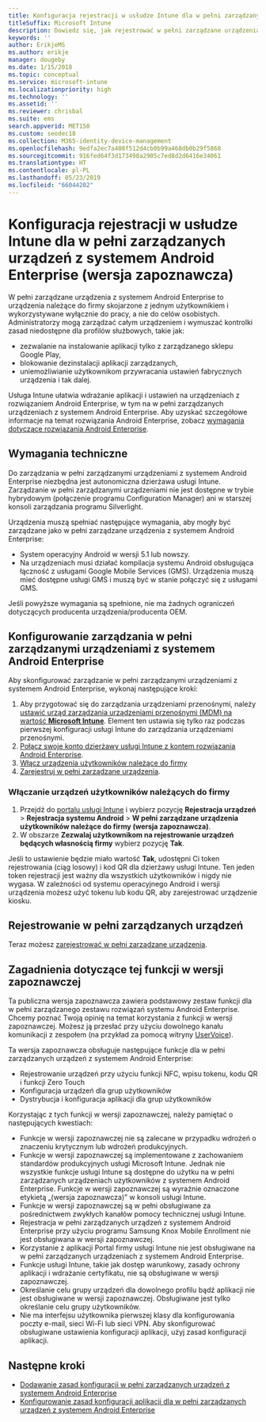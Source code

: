 ```yaml
---
title: Konfiguracja rejestracji w usłudze Intune dla w pełni zarządzanych urządzeń z systemem Android Enterprise
titleSuffix: Microsoft Intune
description: Dowiedz się, jak rejestrować w pełni zarządzane urządzenia z systemem Android Enterprise w usłudze Intune.
keywords: ''
author: ErikjeMS
ms.author: erikje
manager: dougeby
ms.date: 1/15/2018
ms.topic: conceptual
ms.service: microsoft-intune
ms.localizationpriority: high
ms.technology: ''
ms.assetid: ''
ms.reviewer: chrisbal
ms.suite: ems
search.appverid: MET150
ms.custom: seodec18
ms.collection: M365-identity-device-management
ms.openlocfilehash: 9edfa2ec7a408f512d4cb0b99a468db0b29f5868
ms.sourcegitcommit: 916fed64f3d173498a2905c7ed8d2d6416e34061
ms.translationtype: HT
ms.contentlocale: pl-PL
ms.lasthandoff: 05/23/2019
ms.locfileid: "66044202"
---
```

# <a name="set-up-intune-enrollment-of-android-enterprise-fully-managed-devices-preview"></a>Konfiguracja rejestracji w usłudze Intune dla w pełni zarządzanych urządzeń z systemem Android Enterprise (wersja zapoznawcza)

W pełni zarządzane urządzenia z systemem Android Enterprise to urządzenia należące do firmy skojarzone z jednym użytkownikiem i wykorzystywane wyłącznie do pracy, a nie do celów osobistych. Administratorzy mogą zarządzać całym urządzeniem i wymuszać kontrolki zasad niedostępne dla profilów służbowych, takie jak:
- zezwalanie na instalowanie aplikacji tylko z zarządzanego sklepu Google Play,
- blokowanie dezinstalacji aplikacji zarządzanych,
- uniemożliwianie użytkownikom przywracania ustawień fabrycznych urządzenia i tak dalej.

Usługa Intune ułatwia wdrażanie aplikacji i ustawień na urządzeniach z rozwiązaniem Android Enterprise, w tym na w pełni zarządzanych urządzeniach z systemem Android Enterprise. Aby uzyskać szczegółowe informacje na temat rozwiązania Android Enterprise, zobacz [wymagania dotyczące rozwiązania Android Enterprise](https://support.google.com/work/android/answer/6174145?hl=en&ref_topic=6151012).

## <a name="technical-requirements"></a>Wymagania techniczne

Do zarządzania w pełni zarządzanymi urządzeniami z systemem Android Enterprise niezbędna jest autonomiczna dzierżawa usługi Intune. Zarządzanie w pełni zarządzanymi urządzeniami nie jest dostępne w trybie hybrydowym (połączenie programu Configuration Manager) ani w starszej konsoli zarządzania programu Silverlight.

Urządzenia muszą spełniać następujące wymagania, aby mogły być zarządzane jako w pełni zarządzane urządzenia z systemem Android Enterprise:

- System operacyjny Android w wersji 5.1 lub nowszy.
- Na urządzeniach musi działać kompilacja systemu Android obsługująca łączność z usługami Google Mobile Services (GMS). Urządzenia muszą mieć dostępne usługi GMS i muszą być w stanie połączyć się z usługami GMS.

Jeśli powyższe wymagania są spełnione, nie ma żadnych ograniczeń dotyczących producenta urządzenia/producenta OEM.

## <a name="set-up-android-enterprise-fully-managed-device-management"></a>Konfigurowanie zarządzania w pełni zarządzanymi urządzeniami z systemem Android Enterprise

Aby skonfigurować zarządzanie w pełni zarządzanymi urządzeniami z systemem Android Enterprise, wykonaj następujące kroki:

1. Aby przygotować się do zarządzania urządzeniami przenośnymi, należy [ustawić urząd zarządzania urządzeniami przenośnymi (MDM) na wartość **Microsoft Intune**](mdm-authority-set.md). Element ten ustawia się tylko raz podczas pierwszej konfiguracji usługi Intune do zarządzania urządzeniami przenośnymi.
2. [Połącz swoje konto dzierżawy usługi Intune z kontem rozwiązania Android Enterprise](connect-intune-android-enterprise.md).
3. [Włącz urządzenia użytkowników należące do firmy](#enable-corporate-owned-user-devices)
4. [Zarejestruj w pełni zarządzane urządzenia](#enroll-the-fully-managed-devices).

### <a name="enable-corporate-owned-user-devices"></a>Włączanie urządzeń użytkowników należących do firmy

1. Przejdź do [portalu usługi Intune](https://portal.azure.com) i wybierz pozycję **Rejestracja urządzeń** > **Rejestracja systemu Android** > **W pełni zarządzane urządzenia użytkowników należące do firmy (wersja zapoznawcza)**.
2. W obszarze **Zezwalaj użytkownikom na rejestrowanie urządzeń będących własnością firmy** wybierz pozycję **Tak**.

Jeśli to ustawienie będzie miało wartość **Tak**, udostępni Ci token rejestrowania (ciąg losowy) i kod QR dla dzierżawy usługi Intune. Ten jeden token rejestracji jest ważny dla wszystkich użytkowników i nigdy nie wygasa. W zależności od systemu operacyjnego Android i wersji urządzenia możesz użyć tokenu lub kodu QR, aby zarejestrować urządzenie kiosku.

## <a name="enroll-the-fully-managed-devices"></a>Rejestrowanie w pełni zarządzanych urządzeń
Teraz możesz [zarejestrować w pełni zarządzane urządzenia](android-dedicated-devices-fully-managed-enroll.md).

## <a name="considerations-for-this-preview-feature"></a>Zagadnienia dotyczące tej funkcji w wersji zapoznawczej
Ta publiczna wersja zapoznawcza zawiera podstawowy zestaw funkcji dla w pełni zarządzanego zestawu rozwiązań systemu Android Enterprise. Chcemy poznać Twoją opinię na temat korzystania z funkcji w wersji zapoznawczej. Możesz ją przesłać przy użyciu dowolnego kanału komunikacji z zespołem (na przykład za pomocą witryny [UserVoice](https://microsoftintune.uservoice.com/forums/291681-ideas?category_id=210853)).

Ta wersja zapoznawcza obsługuje następujące funkcje dla w pełni zarządzanych urządzeń z systemem Android Enterprise:
- Rejestrowanie urządzeń przy użyciu funkcji NFC, wpisu tokenu, kodu QR i funkcji Zero Touch
- Konfiguracja urządzeń dla grup użytkowników
- Dystrybucja i konfiguracja aplikacji dla grup użytkowników


Korzystając z tych funkcji w wersji zapoznawczej, należy pamiętać o następujących kwestiach:
- Funkcje w wersji zapoznawczej nie są zalecane w przypadku wdrożeń o znaczeniu krytycznym lub wdrożeń produkcyjnych. 
- Funkcje w wersji zapoznawczej są implementowane z zachowaniem standardów produkcyjnych usługi Microsoft Intune. Jednak nie wszystkie funkcje usługi Intune są dostępne do użytku na w pełni zarządzanych urządzeniach użytkowników z systemem Android Enterprise. Funkcje w wersji zapoznawczej są wyraźnie oznaczone etykietą „(wersja zapoznawcza)” w konsoli usługi Intune. 
- Funkcje w wersji zapoznawczej są w pełni obsługiwane za pośrednictwem zwykłych kanałów pomocy technicznej usługi Intune.
- Rejestracja w pełni zarządzanych urządzeń z systemem Android Enterprise przy użyciu programu Samsung Knox Mobile Enrollment nie jest obsługiwana w wersji zapoznawczej. 
- Korzystanie z aplikacji Portal firmy usługi Intune nie jest obsługiwane na w pełni zarządzanych urządzeniach z systemem Android Enterprise. 
- Funkcje usługi Intune, takie jak dostęp warunkowy, zasady ochrony aplikacji i wdrażanie certyfikatu, nie są obsługiwane w wersji zapoznawczej. 
- Określanie celu grupy urządzeń dla dowolnego profilu bądź aplikacji nie jest obsługiwane w wersji zapoznawczej. Obsługiwane jest tylko określanie celu grupy użytkowników. 
- Nie ma interfejsu użytkownika pierwszej klasy dla konfigurowania poczty e-mail, sieci Wi-Fi lub sieci VPN. Aby skonfigurować obsługiwane ustawienia konfiguracji aplikacji, użyj zasad konfiguracji aplikacji.

## <a name="next-steps"></a>Następne kroki
- [Dodawanie zasad konfiguracji w pełni zarządzanych urządzeń z systemem Android Enterprise](device-restrictions-android-for-work.md#device-owner-only)
- [Konfigurowanie zasad konfiguracji aplikacji dla w pełni zarządzanych urządzeń z systemem Android Enterprise](app-configuration-policies-use-android.md)

